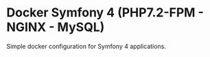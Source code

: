 # Docker Symfony 4 (PHP7.2-FPM - NGINX - MySQL)

Simple docker configuration for Symfony 4 applications.
